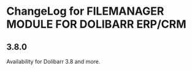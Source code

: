 # ChangeLog for FILEMANAGER MODULE FOR DOLIBARR ERP/CRM

## 3.8.0

Availability for Dolibarr 3.8 and more.